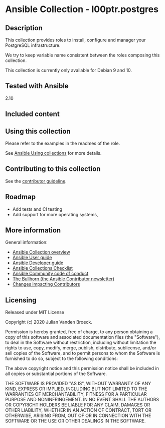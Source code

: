 # Ansible Collection - l00ptr.postgres

## Description
This collection provides roles to install, configure and manager your PostgreSQL infrastructure.

We try to keep variable name consistent between the roles composing this collection.

This collection is currently only available for Debian 9 and 10.

## Tested with Ansible

2.10

## Included content
## Using this collection

Please refer to the examples in the readmes of the role.

See [Ansible Using collections](https://docs.ansible.com/ansible/latest/user_guide/collections_using.html) for more details.

## Contributing to this collection

See the [contributor guideline](CONTRIBUTING.md).

## Roadmap
- Add tests and CI testing
- Add support for more operating systems,

## More information

General information:

- [Ansible Collection overview](https://github.com/ansible-collections/overview)
- [Ansible User guide](https://docs.ansible.com/ansible/latest/user_guide/index.html)
- [Ansible Developer guide](https://docs.ansible.com/ansible/latest/dev_guide/index.html)
- [Ansible Collections Checklist](https://github.com/ansible-collections/overview/blob/master/collection_requirements.rst)
- [Ansible Community code of conduct](https://docs.ansible.com/ansible/latest/community/code_of_conduct.html)
- [The Bullhorn (the Ansible Contributor newsletter)](https://us19.campaign-archive.com/home/?u=56d874e027110e35dea0e03c1&id=d6635f5420)
- [Changes impacting Contributors](https://github.com/ansible-collections/overview/issues/45)

## Licensing
Released under MIT License

Copyright (c) 2020 Julian Vanden Broeck.


Permission is hereby granted, free of charge, to any person obtaining a copy of this software and associated documentation files (the "Software"),
to deal in the Software without restriction, including without limitation the rights to use, copy, modify, merge, publish, distribute, sublicense,
and/or sell copies of the Software, and to permit persons to whom the Software is furnished to do so, subject to the following conditions:

The above copyright notice and this permission notice shall be included in all copies or substantial portions of the Software.

THE SOFTWARE IS PROVIDED "AS IS", WITHOUT WARRANTY OF ANY KIND, EXPRESS OR IMPLIED, INCLUDING BUT NOT LIMITED TO THE WARRANTIES OF MERCHANTABILITY, 
FITNESS FOR A PARTICULAR PURPOSE AND NONINFRINGEMENT. IN NO EVENT SHALL THE AUTHORS OR COPYRIGHT HOLDERS BE LIABLE FOR ANY CLAIM, DAMAGES OR OTHER LIABILITY,
WHETHER IN AN ACTION OF CONTRACT, TORT OR OTHERWISE, ARISING FROM, OUT OF OR IN CONNECTION WITH THE SOFTWARE OR THE USE OR OTHER DEALINGS IN THE SOFTWARE.

